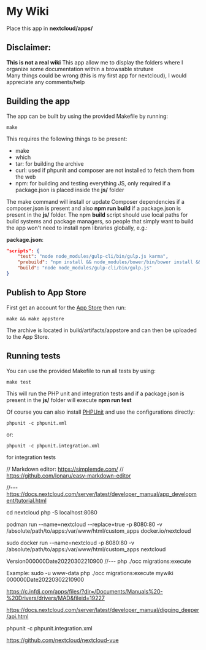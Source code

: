 # My Wiki
Place this app in **nextcloud/apps/**


## Disclaimer: 
**This is not a real wiki**
This app allow me to display the folders where I organize some documentation within a browsable struture  
Many things could be wrong (this is my first app for nextcloud), I would appreciate any comments/help





## Building the app

The app can be built by using the provided Makefile by running:

    make

This requires the following things to be present:
* make
* which
* tar: for building the archive
* curl: used if phpunit and composer are not installed to fetch them from the web
* npm: for building and testing everything JS, only required if a package.json is placed inside the **js/** folder

The make command will install or update Composer dependencies if a composer.json is present and also **npm run build** if a package.json is present in the **js/** folder. The npm **build** script should use local paths for build systems and package managers, so people that simply want to build the app won't need to install npm libraries globally, e.g.:

**package.json**:
```json
"scripts": {
    "test": "node node_modules/gulp-cli/bin/gulp.js karma",
    "prebuild": "npm install && node_modules/bower/bin/bower install && node_modules/bower/bin/bower update",
    "build": "node node_modules/gulp-cli/bin/gulp.js"
}
```


## Publish to App Store

First get an account for the [App Store](http://apps.nextcloud.com/) then run:

    make && make appstore

The archive is located in build/artifacts/appstore and can then be uploaded to the App Store.

## Running tests
You can use the provided Makefile to run all tests by using:

    make test

This will run the PHP unit and integration tests and if a package.json is present in the **js/** folder will execute **npm run test**

Of course you can also install [PHPUnit](http://phpunit.de/getting-started.html) and use the configurations directly:

    phpunit -c phpunit.xml

or:

    phpunit -c phpunit.integration.xml

for integration tests


// Markdown editor:  https://simplemde.com/
// https://github.com/Ionaru/easy-markdown-editor


//---
https://docs.nextcloud.com/server/latest/developer_manual/app_development/tutorial.html

cd nextcloud
php -S localhost:8080

podman run --name=nextcloud --replace=true -p 8080:80 -v /absolute/path/to/apps:/var/www/html/custom_apps docker.io/nextcloud

sudo docker run --name=nextcloud -p 8080:80 -v /absolute/path/to/apps:/var/www/html/custom_apps nextcloud


Version000000Date20220302210900
//---
php ./occ migrations:execute <appId> <versionNumber>

Example: sudo -u www-data php ./occ migrations:execute mywiki 000000Date20220302210900

https://c.infdj.com/apps/files/?dir=/Documents/Manuals%20-%20Drivers/drivers/MAD&fileid=19227

https://docs.nextcloud.com/server/latest/developer_manual/digging_deeper/api.html

phpunit -c phpunit.integration.xml

https://github.com/nextcloud/nextcloud-vue